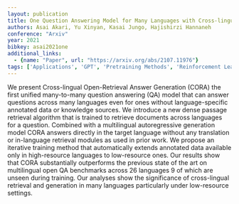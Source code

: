```yaml
---
layout: publication
title: One Question Answering Model for Many Languages with Cross-lingual Dense Passage Retrieval
authors: Asai Akari, Yu Xinyan, Kasai Jungo, Hajishirzi Hannaneh
conference: "Arxiv"
year: 2021
bibkey: asai2021one
additional_links:
  - {name: "Paper", url: "https://arxiv.org/abs/2107.11976"}
tags: ['Applications', 'GPT', 'Pretraining Methods', 'Reinforcement Learning', 'Training Techniques']
---
```

We present Cross-lingual Open-Retrieval Answer Generation (CORA) the first unified many-to-many question answering (QA) model that can answer questions across many languages even for ones without language-specific annotated data or knowledge sources. We introduce a new dense passage retrieval algorithm that is trained to retrieve documents across languages for a question. Combined with a multilingual autoregressive generation model CORA answers directly in the target language without any translation or in-language retrieval modules as used in prior work. We propose an iterative training method that automatically extends annotated data available only in high-resource languages to low-resource ones. Our results show that CORA substantially outperforms the previous state of the art on multilingual open QA benchmarks across 26 languages 9 of which are unseen during training. Our analyses show the significance of cross-lingual retrieval and generation in many languages particularly under low-resource settings.
